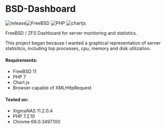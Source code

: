 # BSD-Dashboard
![release](https://img.shields.io/badge/release-v1.0-informational.svg)![FreeBSD](https://img.shields.io/badge/FreeBSD-v11-red.svg) ![PHP](https://img.shields.io/badge/PHP-v7-blueviolet.svg) ![chartjs](https://img.shields.io/badge/chartjs-v2.7-blue.svg)

FreeBSD / ZFS Dashboard for server monitoring and statistics.

This project began because I wanted a graphical representation of server statisitics, including top processes, cpu, memory and disk utilization.

#### Requirements:

* FreeBSD 11
* PHP 7
* Chart.js
* Browser capable of XMLHttpRequest

#### Tested on:

* XigmaNAS 11.2.0.4
* PHP 7.2.10
* Chrome 69.0.3497.100
